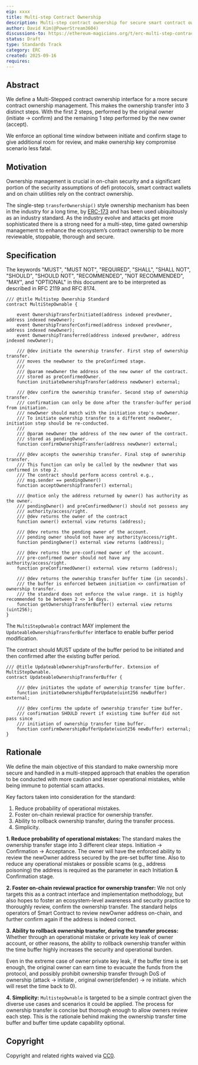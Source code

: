 ```yaml
---
eip: xxxx
title: Multi-step Contract Ownership
description: Multi-step contract ownership for secure smart contract ownership management
author: David Kim(@PowerStream3604)
discussions-to: https://ethereum-magicians.org/t/erc-multi-step-contract-ownership/25475
status: Draft
type: Standards Track
category: ERC
created: 2025-09-16
requires: 
---
```


## Abstract

We define a Multi-Stepped contract ownership interface for a more secure contract ownership management. This makes the ownership transfer into 3 distinct steps. With the first 2 steps, performed by the original owner (initiate → confirm) and the remaining 1 step performed by the new owner (accept).

We enforce an optional time window between initiate and confirm stage to give additional room for review, and make ownership key compromise scenario less fatal.

## Motivation

Ownership management is crucial in on-chain security and a significant portion of the security assumptions of defi protocols, smart contract wallets and on chain utilities rely on the contract ownership.

The single-step `transferOwnership()` style ownership mechanism has been in the industry for a long time, by [ERC-173](./erc-173.md) and has been used ubiquitously as an industry standard. As the industry evolve and attacks get more sophisticated there is a strong need for a multi-step, time gated ownership management to enhance the ecosystem’s contract ownership to be more reviewable, stoppable, thorough and secure.

## Specification

The keywords "MUST", "MUST NOT", "REQUIRED", "SHALL", "SHALL NOT", "SHOULD", "SHOULD NOT", "RECOMMENDED", "NOT RECOMMENDED", "MAY", and "OPTIONAL" in this document are to be interpreted as described in RFC 2119 and RFC 8174.


```solidity
/// @title Multistep Ownership Standard
contract MultiStepOwnable {

	event OwnershipTransferInitiated(address indexed prevOwner, address indexed newOwner);	
	event OwnershipTransferConfirmed(address indexed prevOwner, address indexed newOwner);
	event OwnwershipTransferred(address indexed prevOwner, address indexed newOwner);

	/// @dev initiate the ownership transfer. First step of ownership transfer.
	/// moves the newOwner to the preConfirmed stage.
	/// 
	/// @param newOwner the address of the new owner of the contract.
	/// stored as preConfirmedOwner.
	function initiateOwnershipTransfer(address newOwner) external;
	
	/// @dev confirm the ownership transfer. Second step of ownership transfer.
	/// confirmation can only be done after the transfer-buffer period from initiation.
	/// newOwner should match with the initiation step's newOwner.
	/// To initiate ownership transfer to a different newOwner, initiation step should be re-conducted.
	///
	/// @param newOwner the address of the new owner of the contract.
	/// stored as pendingOwner.
	function confirmOwnershipTransfer(address newOwner) external;
	
	/// @dev accepts the ownership transfer. Final step of ownership transfer.
	/// This function can only be called by the newOwner that was confirmed in step 2.
	/// The contract should perform access control e.g.,
	/// msg.sender == pendingOwner()
	function acceptOwnershipTransfer() external;
	
	/// @notice only the address returned by owner() has authority as the owner.
	/// pendingOwner() and preConfirmedOwner() should not possess any
	/// authority/access/right.
	/// @dev returns the owner of the contract
	function owner() external view returns (address);
	
	/// @dev returns the pending owner of the account.
	/// pending owner should not have any authority/access/right.
	function pendingOwner() external view returns (address);
	
	/// @dev returns the pre-confirmed owner of the account.
	/// pre-confirmed owner should not have any authority/access/right.
	function preConfirmedOwner() external view returns (address);
	
	/// @dev returns the ownership transfer buffer time (in seconds).
	/// the buffer is enforced between initiation <> confirmation of ownership transfer. 
	/// the standard does not enforce the value range. it is highly recommended to be between 2 <> 14 days.
	function getOwnershipTransferBuffer() external view returns (uint256);
}
```

The `MultiStepOwnable` contract MAY implement the `UpdateableOwnershipTransferBuffer` interface to enable buffer period modification.

The contract should MUST update of the buffer period to be initiated and then confirmed after the existing buffer period.

```solidity
/// @title UpdateableOwnershipTransferBuffer. Extension of MultiStepOwnable.
contract UpdateableOwnershipTransferBuffer {

	/// @dev initiates the update of ownership transfer time buffer.
	function initiateOwnershipBufferUpdate(uint256 newBuffer) external;
	
	/// @dev confirms the update of ownership transfer time buffer.
	/// confirmation SHOULD revert if existing time buffer did not pass since
	/// initiation of ownership transfer time buffer.
	function confirmOwnershipBufferUpdate(uint256 newBuffer) external;
}
```

## Rationale

We define the main objective of this standard to make ownership more secure and handled in a multi-stepped approach that enables the operation to be conducted with more caution and lesser operational mistakes, while being immune to potential scam attacks.

Key factors taken into consideration for the standard:

1. Reduce probability of operational mistakes.
2. Foster on-chain reviewal practice for ownership transfer.
3. Ability to rollback ownership transfer, during the transfer process.
4. Simplicity.

**1. Reduce probability of operational mistakes:** The standard makes the ownership transfer stage into 3 different clear steps. Initiation → Confirmation → Acceptance. The owner will have the enforced ability to review the newOwner address secured by the pre-set buffer time. Also to reduce any operational mistakes or possible scams (e.g., address poisoning) the address is required as the parameter in each Initiation & Confirmation stage.

**2. Foster on-chain reviewal practice for ownership transfer:** We not only targets this as a contract interface and implementation methodology, but also hopes to foster an ecosystem-level awareness and security practice to thoroughly review, confirm the ownership transfer. The standard helps operators of Smart Contract to review newOwner address on-chain, and further confirm again if the address is indeed correct.

**3. Ability to rollback ownership transfer, during the transfer process:** Whether through an operational mistake or private key leak of owner account, or other reasons, the ability to rollback ownership transfer within the time buffer highly increases the security and operational burden.

Even in the extreme case of owner private key leak, if the buffer time is set enough, the original owner can earn time to evacuate the funds from the protocol, and possibly prohibit ownership transfer through DoS of ownership (attack → initiate , original owner(defender) → re initiate. which will reset the time back to 0).

**4. Simplicity:** `MultistepOwnable` is targeted to be a simple contract given the diverse use cases and scenarios it could be applied. The process for ownership transfer is concise but thorough enough to allow owners review each step. This is the rationale behind making the ownership transfer time buffer and buffer time update capability optional.

## Copyright

Copyright and related rights waived via [CC0](../LICENSE.md).